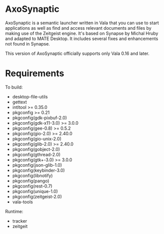 # AxoSynaptic

AxoSynaptic is a semantic launcher written in Vala that you can use to start
applications as well as find and access relevant documents and files by making
use of the Zeitgeist engine. It's based on Synapse by Michal Hruby and adapted
to MATE Desktop. It includes several fixes and enhancements not found in
Synapse.

This version of AxoSynaptic officially supports only Vala 0.16 and later.

# Requirements

To build:

- desktop-file-utils
- gettext
- intltool >= 0.35.0
- pkgconfig >= 0.21
- pkgconfig(gdk-pixbuf-2.0)
- pkgconfig(gdk-x11-3.0) >= 3.0.0
- pkgconfig(gee-0.8) >= 0.5.2
- pkgconfig(gio-2.0) >= 2.40.0
- pkgconfig(gio-unix-2.0)
- pkgconfig(glib-2.0) >= 2.40.0
- pkgconfig(gobject-2.0)
- pkgconfig(gthread-2.0)
- pkgconfig(gtk+-3.0) >= 3.0.0
- pkgconfig(json-glib-1.0)
- pkgconfig(keybinder-3.0)
- pkgconfig(libnotify)
- pkgconfig(pango)
- pkgconfig(rest-0.7)
- pkgconfig(unique-1.0)
- pkgconfig(zeitgeist-2.0)
- vala-tools

Runtime:

- tracker
- zeitgeit


